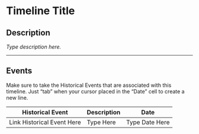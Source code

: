 # Timeline Title
## Description
*Type description here.*

---

## Events
Make sure to take the Historical Events that are associated with this timeline. Just “tab” when your cursor placed in the “Date” cell to create a new line.

| Historical Event | Description | Date |
| - | - | - |
| Link Historical Event Here | Type Here | Type Date Here |

